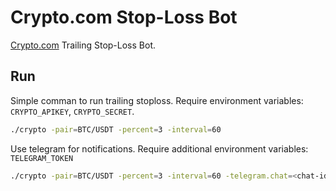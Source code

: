 # Crypto.com Stop-Loss Bot

[Crypto.com](https://crypto.com/) Trailing Stop-Loss Bot. 

## Run

Simple comman to run trailing stoploss.
Require environment variables: `CRYPTO_APIKEY`, `CRYPTO_SECRET`.
```sh
./crypto -pair=BTC/USDT -percent=3 -interval=60
```

Use telegram for notifications.
Require additional environment variables: `TELEGRAM_TOKEN`
```sh
./crypto -pair=BTC/USDT -percent=3 -interval=60 -telegram.chat=<chat-id>
```